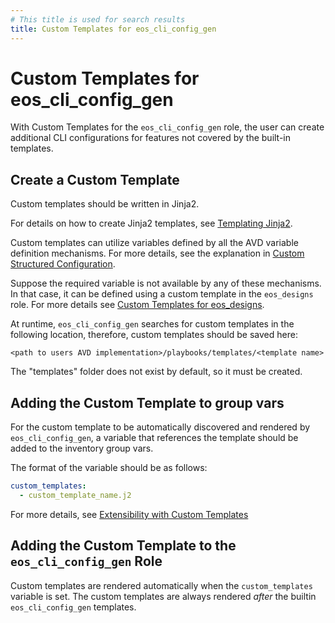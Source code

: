 ```yaml
---
# This title is used for search results
title: Custom Templates for eos_cli_config_gen
---
```

<!--
  ~ Copyright (c) 2023 Arista Networks, Inc.
  ~ Use of this source code is governed by the Apache License 2.0
  ~ that can be found in the LICENSE file.
  -->

# Custom Templates for eos_cli_config_gen

With Custom Templates for the `eos_cli_config_gen` role, the user can create additional CLI configurations for features not covered by the built-in templates.

## Create a Custom Template

Custom templates should be written in Jinja2.

For details on how to create Jinja2 templates, see [Templating Jinja2](https://docs.ansible.com/ansible/latest/playbook_guide/playbooks_templating.html#templating-jinja2).

Custom templates can utilize variables defined by all the AVD variable definition mechanisms. For more details, see the explanation in [Custom Structured Configuration](../../../eos_designs/docs/how-to/custom-structured-configuration.md).

Suppose the required variable is not available by any of these mechanisms. In that case, it can be defined using a custom template in the `eos_designs` role. For more details see [Custom Templates for eos_designs](../../../eos_designs/docs/how-to/custom-templates.md).

At runtime, `eos_cli_config_gen` searches for custom templates in the following location, therefore, custom templates should be saved here:

```text
<path to users AVD implementation>/playbooks/templates/<template name>
```

The "templates" folder does not exist by default, so it must be created.

## Adding the Custom Template to group vars

For the custom template to be automatically discovered and rendered by `eos_cli_config_gen`, a variable that references the template should be added to the inventory group vars.

The format of the variable should be as follows:

```yaml
custom_templates:
  - custom_template_name.j2
```

For more details, see [Extensibility with Custom Templates](https://avd.sh/en/stable/roles/eos_cli_config_gen/docs/role-configuration.html#extensibility-with-custom-templates)

## Adding the Custom Template to the `eos_cli_config_gen` Role

Custom templates are rendered automatically when the `custom_templates` variable is set. The custom templates are always rendered *after* the builtin `eos_cli_config_gen` templates.
